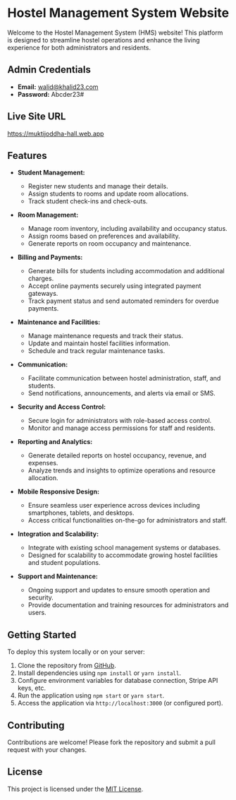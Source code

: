 # Hostel Management System Website

Welcome to the Hostel Management System (HMS) website! This platform is designed to streamline hostel operations and enhance the living experience for both administrators and residents.

## Admin Credentials
- **Email:** walid@khalid23.com
- **Password:** Abcder23#

## Live Site URL
https://muktijoddha-hall.web.app

## Features
- **Student Management:**
  - Register new students and manage their details.
  - Assign students to rooms and update room allocations.
  - Track student check-ins and check-outs.

- **Room Management:**
  - Manage room inventory, including availability and occupancy status.
  - Assign rooms based on preferences and availability.
  - Generate reports on room occupancy and maintenance.

- **Billing and Payments:**
  - Generate bills for students including accommodation and additional charges.
  - Accept online payments securely using integrated payment gateways.
  - Track payment status and send automated reminders for overdue payments.

- **Maintenance and Facilities:**
  - Manage maintenance requests and track their status.
  - Update and maintain hostel facilities information.
  - Schedule and track regular maintenance tasks.

- **Communication:**
  - Facilitate communication between hostel administration, staff, and students.
  - Send notifications, announcements, and alerts via email or SMS.

- **Security and Access Control:**
  - Secure login for administrators with role-based access control.
  - Monitor and manage access permissions for staff and residents.

- **Reporting and Analytics:**
  - Generate detailed reports on hostel occupancy, revenue, and expenses.
  - Analyze trends and insights to optimize operations and resource allocation.

- **Mobile Responsive Design:**
  - Ensure seamless user experience across devices including smartphones, tablets, and desktops.
  - Access critical functionalities on-the-go for administrators and staff.

- **Integration and Scalability:**
  - Integrate with existing school management systems or databases.
  - Designed for scalability to accommodate growing hostel facilities and student populations.

- **Support and Maintenance:**
  - Ongoing support and updates to ensure smooth operation and security.
  - Provide documentation and training resources for administrators and users.

## Getting Started
To deploy this system locally or on your server:
1. Clone the repository from [GitHub](https://github.com/yourusername/hostel-management-system).
2. Install dependencies using `npm install` or `yarn install`.
3. Configure environment variables for database connection, Stripe API keys, etc.
4. Run the application using `npm start` or `yarn start`.
5. Access the application via `http://localhost:3000` (or configured port).

## Contributing
Contributions are welcome! Please fork the repository and submit a pull request with your changes.

## License
This project is licensed under the [MIT License](LICENSE).
